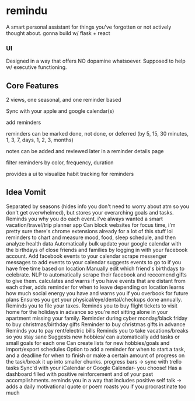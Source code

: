 # remindu
A smart personal assistant for things you've forgotten or not actively thought about. gonna build w/ flask + react

### UI
Designed in a way that offers NO dopamine whatsoever. Supposed to help w/ executive functioning.

## Core Features

2 views, one seasonal, and one reminder based

Sync with your apple and google calendar(s)

add reminders 

reminders can be marked done, not done, or deferred (by 5, 15, 30 minutes, 1, 3, 7, days, 1, 2, 3, months)

notes can be added and reviewed later in a reminder details page

filter reminders by color, frequency, duration

provides a ui to visualize habit tracking for reminders


## Idea Vomit

Separated by seasons (hides info you don't need to worry about atm so you don't get overwhelmed), but stores your overarching goals and tasks. 
Reminds you why you do each event.
i've always wanted a smart vacation/travel/trip planner app
Can block websites for focus time, i'm pretty sure there's chrome extensions already for a lot of this stuff lol
reminders to chart and measure mood, food, sleep schedule, and then analyze health data
Automatically bulk update your google calendar with the birthdays of close friends and families by logging in with your facebook account.
Add facebook events to your calendar
scrape messenger messages to add events to your calendar
suggests events to go to if you have free time based on location
Manually edit which friend's birthdays to celebrate.
NLP to automatically scrape their facebook and reccomend gifts to give them.
calculates and warns if you have events that are distant from each other, adds reminder for when to leave depending on location
learns how much social energy you have and warns you if you overbook for future plans
Ensures you get your physical/eye/dental/checkups done annually.
Reminds you to file your taxes.
Reminds you to buy flight tickets to visit home for the holidays in advance so you're not sitting alone in your apartment missing your family.
Reminder during cyber monday/black friday to buy christmas/birthday gifts
Reminder to buy christmas gifts in advance
Reminds you to pay rent/electric bills
Reminds you to take vacations/breaks so you stay sane
Suggests new hobbies/ can automatically add tasks or small goals for each one
Can create lists for new hobbies/goals and import/export schedules
Option to add a reminder for when to start a task, and a deadline for when to finish or make a certain amount of progress on the task/break it up into smaller chunks. 
progress bars -> sync with trello tasks
Sync'd with your iCalendar or Google Calendar- you choose!
Has a dashboard filled with positive reinforcement and of your past accomplishments.
reminds you in a way that includes positive self talk -> adds a daily motivational quote or poem
roasts you if you procrastinate too much
